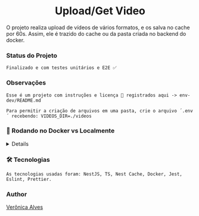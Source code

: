 <main>
  <h1 align="center">Upload/Get Video</h1>

  <p>
    O projeto realiza upload de vídeos de vários formatos, e os salva no cache por 60s. Assim, ele é trazido do cache ou da pasta criada no backend do docker.
  </p>

  <h3>Status do Projeto</h3>
  
    Finalizado e com testes unitários e E2E ✅

  <h3>Observações</h3>
  
    Esse é um projeto com instruções e licença 📜 registrados aqui -> env-dev/README.md

    Para permitir a criação de arquivos em uma pasta, crie o arquivo ´.env´ recebendo: VIDEOS_DIR=./videos

<summary><h3>🐋 Rodando no Docker vs Localmente</h3></summary>

  <details>
  
## 👉 Com Docker

    ⚠ Antes de começar, seu docker-compose precisa estar na versão 2.29 e o docker na versão 27.2 de preferência.

    ⚠ Suba o projeto completo usando o comando `docker-compose up --build` na raiz do projeto.
    ⚠ Para teste de desenvolvimento suba o docker com o comando `docker-compose -f env-dev/docker-compose.dev.yml up --build`.

    - Esses serviços inicializarão o contêiner chamado app_backend_prod ou app_backend (teste).

    - A partir daqui, você pode executar o contêiner via CLI ou abri-los no VS Code.

    ℹ️ As dependências são instaladas por meio do Dockerfile que é lido pelo Docker.

    ✨ Dica: A extensão Remote - Containers é recomendada para que você possa desenvolver sua aplicação no container Docker diretamente no VS Code, assim como você faz com seus arquivos locais.

<br />

## 👉 Sem Docker

    > :information_source: Instale as dependências com `npm install` no diretório raiz.

    ⚠ Não execute o comando npm audit fix! Ele atualiza várias dependências do projeto que podem causar conflitos.

    - ✨ Dica: Para executar o projeto dessa forma, você deve ter o node instalado no seu computador.

    ⚠ Espera-se que a versão do node usada esteja entre as mais recentes (v20+).

    - Para executar a aplicação use o comando `npm start` em seu diretório.

  <br/>

  </details>

  <h3>🛠 Tecnologias</h3>

    As tecnologias usadas foram: NestJS, TS, Nest Cache, Docker, Jest, Eslint, Prettier.

  <h3>Author</h3>

  <a href='https://github.com/Veronica-Alfr'>Verônica Alves</a>

</main>

